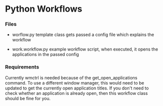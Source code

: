 # Python Workflows

### Files

- worflow.py
  template class gets passed a config file which explains the workflow

- work.workflow.py
  example workflow script, when executed, it opens the applications in the passed config


### Requirements

Currently wmctrl is needed because of the get_open_applications command. To use a different window manager, this would need to be updated to get the currently open application titles. If you don't need to check whether an application is already open, then this workflow class should be fine for you.
